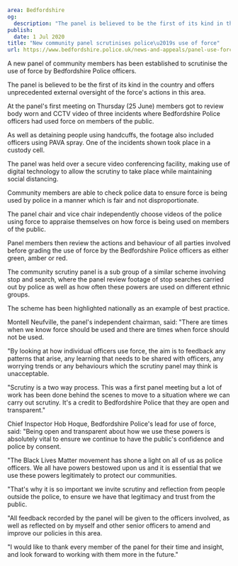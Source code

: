 ```yaml
area: Bedfordshire
og:
  description: "The panel is believed to be the first of its kind in the country and offers unprecedented external oversight of the force\u2019s actions in this area."
publish:
  date: 1 Jul 2020
title: "New community panel scrutinises police\u2019s use of force"
url: https://www.bedfordshire.police.uk/news-and-appeals/panel-use-force-jul20
```

A new panel of community members has been established to scrutinise the use of force by Bedfordshire Police officers.

The panel is believed to be the first of its kind in the country and offers unprecedented external oversight of the force's actions in this area.

At the panel's first meeting on Thursday (25 June) members got to review body worn and CCTV video of three incidents where Bedfordshire Police officers had used force on members of the public.

As well as detaining people using handcuffs, the footage also included officers using PAVA spray. One of the incidents shown took place in a custody cell.

The panel was held over a secure video conferencing facility, making use of digital technology to allow the scrutiny to take place while maintaining social distancing.

Community members are able to check police data to ensure force is being used by police in a manner which is fair and not disproportionate.

The panel chair and vice chair independently choose videos of the police using force to appraise themselves on how force is being used on members of the public.

Panel members then review the actions and behaviour of all parties involved before grading the use of force by the Bedfordshire Police officers as either green, amber or red.

The community scrutiny panel is a sub group of a similar scheme involving stop and search, where the panel review footage of stop searches carried out by police as well as how often these powers are used on different ethnic groups.

The scheme has been highlighted nationally as an example of best practice.

Montell Neufville, the panel's independent chairman, said: "There are times when we know force should be used and there are times when force should not be used.

"By looking at how individual officers use force, the aim is to feedback any patterns that arise, any learning that needs to be shared with officers, any worrying trends or any behaviours which the scrutiny panel may think is unacceptable.

"Scrutiny is a two way process. This was a first panel meeting but a lot of work has been done behind the scenes to move to a situation where we can carry out scrutiny. It's a credit to Bedfordshire Police that they are open and transparent."

Chief Inspector Hob Hoque, Bedfordshire Police's lead for use of force, said: "Being open and transparent about how we use these powers is absolutely vital to ensure we continue to have the public's confidence and police by consent.

"The Black Lives Matter movement has shone a light on all of us as police officers. We all have powers bestowed upon us and it is essential that we use these powers legitimately to protect our communities.

"That's why it is so important we invite scrutiny and reflection from people outside the police, to ensure we have that legitimacy and trust from the public.

"All feedback recorded by the panel will be given to the officers involved, as well as reflected on by myself and other senior officers to amend and improve our policies in this area.

"I would like to thank every member of the panel for their time and insight, and look forward to working with them more in the future."
